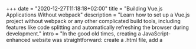 +++
date = "2020-12-27T11:18:18+02:00"
title = "Building Vue.js Applications Without webpack"
description = "Learn how to set up a Vue.js project without webpack or any other complicated build tools, including features like code splitting and automatically refreshing the browser during development."
intro = "In the good old times, creating a JavaScript-enhanced website was straightforward: create a .html file, add a <script> tag, write some JavaScript, and open the file in the browser. Nowadays, building web applications requires complex build toolchains, a node_modules directory with gigabytes of dependencies, and a complicated webpack configuration file..."
draft = false
categories = ["Development"]
tags = ["JavaScript", "Vue"]
images = ["/images/c_pad,b_rgb:ED8936,f_auto,q_auto,w_1014,h_510/v1542158523/blog/2020-12-27/vue-without-webpack"]
+++

In the good old times, creating a JavaScript-enhanced website was straightforward: create a `.html` file, add a `<script>` tag, write some JavaScript, and open the file in the browser. Nowadays, building web applications requires complex build toolchains, a `node_modules` directory with gigabytes of dependencies, and a complicated webpack configuration file.

But is it really necessary to use webpack to build modern JavaScript applications? Is it really necessary to use webpack to build Vue.js-powered applications? The answer is no. Thanks to native browser support for [JavaScript Modules](https://developer.mozilla.org/de/docs/Web/JavaScript/Guide/Modules), it's easier than ever to build powerful JavaScript applications without using any build tools.

This article discusses ways to build Vue.js applications without relying on a complicated build process and numerous third-party dependencies. At the same time, we don't want to do without powerful functionality like code splitting, and the development process should be as comfortable as possible.

You can [find the final code using `htm` for rendering on GitHub](https://github.com/maoberlehner/goodbye-webpack-building-vue-applications-without-webpack).

- [Building Vue Applications Without a Build Step](#building-vue-applications-without-a-build-step)
- [Using Vue with htm](#using-vue-with-htm)
- [Runtime Bundling with esbuild](#runtime-bundling-with-esbuild)
- [webpack Alternatives: Rollup and Vite](#webpack-alternatives-rollup-and-vite)

## Building Vue Applications Without a Build Step

Thanks to modern browsers and mostly thanks to features like JavaScript Modules, bundling via a separate build step is not strictly necessary even when building medium-sized web apps. But because we're used to `.vue` Single File Component files, it is not that simple in the Vue.js ecosystem.

First things first, there is no way to make `.vue` files work without a build step. But thanks to [htm](https://github.com/developit/htm), we can get pretty close to the Vue SFC experience.

### Setting up a Development Environment with Automatic Reloading

To enhance security, ES6 Modules are subject to [same-origin policy](https://developer.mozilla.org/en-US/docs/Web/Security/Same-origin_policy), which means we have to run a local server to run JavaScript applications using this technology. Unfortunately, that means we have to install an npm dependency – but that'll be the only one, I promise.

```bash
npm install --save-dev browser-sync
```

[Browsersync](https://browsersync.io/) makes it possible to run a local web server and provides the feature of automatically reloading your browser when a change to a file is detected – this is incredibly convenient during development and a (not quite as sophisticated) replacement for the webpack hot reloading feature.

After installing Browsersync, we can add a new npm script to our `package.json` file, with which we can start a local development server.

```json
{
  "scripts": {
    "start": "browser-sync start --server 'src' --files 'src' --single"
  }
}
```

In the `start` script you can see above, we tell Browsersync to start a server serving the contents of and watching for changes to files inside the `src` directory. The `--single` option triggers the Browsersync server to work in SPA mode.

### The Project File Structure

So let's take a closer look at how we structure our project directory. Next, you can see the basic directory and file structure of our application.

```bash
.
├── package.json
└── src
    ├── components/
    ├── index.html
    └── main.js
```

The `index.html` file is the core of our application so let's start with this file.

```html
<!DOCTYPE html>
<html>
  <head>
    <meta charset="utf-8">
    <meta http-equiv="X-UA-Compatible" content="IE=edge">
    <meta name="viewport" content="width=device-width,initial-scale=1.0">
    <title>Hello World!</title>
    <!-- This is a development version of Vue.js! -->
    <script src="https://unpkg.com/vue@3.0.4"></script>
    <script src="/main.js" type="module"></script>
    <!--
      To prevent waterfall-loading, we preload
      all the JS Module files of our application.
    -->
    <link rel="modulepreload" href="/components/App.js">
    <link rel="modulepreload" href="/components/BaseButton.js">
  </head>
  <body>
    <div id="app"></div>
  </body>
</html>
```

Above, you can see the very minimal HTML code needed for our application. The most important part of the application is the JavaScript code. With the first `<script>` tag, we're loading a version of Vue.js with some development console outputs enabled (do not use this in production!). The second JavaScript file is the entry point of our application – note the `type="module"` attribute on the script tag; this tells the browser that this is a JavaScript file using ES6 Modules.

One problem with using JavaScript Modules without a bundler is waterfall-loading. In our example, `main.js` imports `App.js` and `App.js` imports `BaseButton.js`. So the browser needs to load the files in this order before it can mount our little Vue application. But we can speed this up by [using `modulepreload` links](https://developers.google.com/web/updates/2017/12/modulepreload). The preload links tell the browser to load all necessary files, which prevents waterfall-loading.

```js
// src/main.js
import App from './components/App.js';

const app = Vue.createApp({
  render: () => Vue.h(App),
});
app.mount('#app');
```

In the code snippet above, you can see that we're using a native ES6 `import` statement to load our core `App` component and use it to create our Vue app. Note that we don't need to import `Vue` because we load it directly from a CDN in the `index.html` file.

### Vue Single File Component Alternatives

Vue SFC files are not (and very certainly never will be) supported in any modern browser. To build Vue applications without webpack or some other bundler, we need to write our components without using the SFC syntax.

```js
// src/components/App.js
import BaseButton from './BaseButton.js';

export default {
  name: 'App',
  data() {
    return {
      count: 0,
    };
  },
  render() {
    return Vue.h('div', [
      `Count: ${this.count}`,
      Vue.h(BaseButton, {
        onClick: () => { this.count += 1 },
      }, () => '+1'),
    ]);
  },
};
```

The most straightforward way is to use the `render()` function directly without any abstractions for convenience. But being used to abstractions like the `<template>` syntax in Single File Components or JSX, this is not the most appealing way of writing Vue components that we don't need to compile.

```js
// src/components/App.js
import BaseButton from './BaseButton.js';

export default {
  name: 'App',
  components: {
    BaseButton,
  },
  data() {
    return {
      count: 0,
    };
  },
  template: `
    <div>
      Count: {{ count }}
      <BaseButton @click="count += 1">
        +1
      </BaseButton>
    </div>
  `,
};
```

What we see above looks a lot more familiar: instead of raw JavaScript, we can use the `template` option returning a plain HTML*ish* string (the same as we would write in the `<template>` section of an SFC). But not only is this slower than our first approach, but it also requires the Vue Runtime build, which is significantly larger, and we don't get syntax highlighting.

## Using Vue with htm

My recommended way for building Vue applications that don't require a build step is to use [htm](https://github.com/developit/htm). Let's make some modifications to our app to use `htm`.

```diff
     <title>Hello World!</title>
-    <!-- This is a development version of Vue.js! -->
-    <script src="https://unpkg.com/vue@3.0.4"></script>
     <script src="/main.js" type="module"></script>
     <!--
       To prevent waterfall-loading, we preload
       all the JS Module files of our application.
     -->
     <link rel="modulepreload" href="/components/App.js">
     <link rel="modulepreload" href="/components/BaseButton.js">
+    <link rel="modulepreload" href="https://unpkg.com/vue@3.0.4/dist/vue.runtime.esm-browser.js">
+    <link rel="modulepreload" href="https://unpkg.com/htm@3.0.4/dist/htm.module.js?module">
+    <link rel="modulepreload" href="/utils/html.js">
   </head>
```

```js
// src/utils/html.js
import { h } from 'https://unpkg.com/vue@3.0.4/dist/vue.runtime.esm-browser.js';
import htm from 'https://unpkg.com/htm@3.0.4/dist/htm.module.js?module';

export default htm.bind(h);
```

```js
// src/components/App.js
import html from '../utils/html.js';

import BaseButton from './BaseButton.js';

export default {
  name: 'App',
  data() {
    return {
      count: 0,
    };
  },
  render() {
    return html`
      <div>
        Count: ${this.count}
        <${BaseButton} onClick=${() => { this.count += 1 }}>
          +1
        <//>
      </div>
    `;
  },
};
```

If you already know JSX, you'll find the syntax very familiar. It's easy to write and read. Thanks to the [lit-html Visual Studio Code plugin](https://marketplace.visualstudio.com/items?itemName=bierner.lit-html), we even get syntax highlighting.

<div>
  <hr class="c-hr">
  <div class="c-service-info">
    <h2>Do you want to learn more about advanced Vue.js techniques?</h2>
    <p class="c-service-info__body">
      Register for the Newsletter of my upcoming book: <a class="c-anchor" href="https://oberlehner.us20.list-manage.com/subscribe?u=8476a98c5640f6c7b5530ea57&id=8b26bf120b" data-event-category="link" data-event-action="click: newsletter" data-event-label="Newsletter (article content)">Advanced Vue.js Application Architecture</a>.
    </p>
  </div>
  <hr class="c-hr">
</div>

## Runtime Bundling with esbuild

In the main `index.html` file, we have declared a couple of preload `<link>` Resource Hints to prevent waterfall-loading of JavaScript resources. This might be good enough for very simple applications. Still, this quickly becomes a maintenance nightmare because every time we add or remove a new module file or change the name of a file, we also must update the Resource Hints accordingly. If we forget to do this, we might not notice it for a long time.

A potential solution for this is [Runtime Bundling](https://markus.oberlehner.net/blog/javascript-runtime-bundling-concept/). Using Runtime Bundling we can get all of the benefits of using a bundler but circumvent some of the downsides involved in having a build step. If you're interested in this concept, you can [read my article about Runtime Bundling](https://markus.oberlehner.net/blog/javascript-runtime-bundling-concept/).

## webpack Alternatives: Rollup and Vite

If your main concern about webpack is its complicated configuration and sluggishness, you might consider choosing a different build tool instead of entirely ditching the build step.

[Vite](https://github.com/vitejs/vite) is a very great alternative in the Vue.js ecosystem. It almost feels like there is no build step at all. Furthermore, you get incredible fast Hot Module Reloading, which you can only get with sophisticated tooling. Vite uses [esbuild](https://esbuild.github.io/) and Rollup under the hood.

Keep in mind, though, that those tools are very new. If you need a solution for a particular problem, chances are somebody already solved it with webpack.

<div class="c-content__broad">
  <div class="c-twitter-teaser">
    <div class="c-twitter-teaser__content">
      <h2 class="c-twitter-teaser__headline">Like What You Read?</h2>
      <p class="c-twitter-teaser__body">
        Follow me to get my latest Vue.js articles.
      </p>
      <a class="c-button c-button--outline c-twitter-teaser__button" rel="nofollow" href="https://twitter.com/maoberlehner" data-event-category="link" data-event-action="click: contact" data-event-label="Twitter (article content)">
        Find me on Twitter
      </a>
    </div>
  </div>
</div>

## Wrapping It Up

If you build a simple Vue.js application with a couple of modules, there is almost no reason for relying on a complicated build toolchain. Thanks to JavaScript modules and the excellent `htm` package, it is nearly the same development experience as working with Vue Single File Components.

The best way to build large-scale Vue applications today, without relying on webpack, probably is Vite, which uses Rollup behind the scenes.

Where I see the most potential for the future is with [Runtime Bundling](https://markus.oberlehner.net/blog/javascript-runtime-bundling-concept/). Why not let the server do the optimizations for production? This approach reminds me of my PHP days: create a PHP file, FTP it to your server, and let the server do runtime optimizations.
